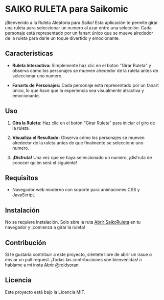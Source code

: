 # SAIKO RULETA para Saikomic

¡Bienvenido a la Ruleta Aleatoria para Saiko! Esta aplicación te permite girar una ruleta para seleccionar un numero al azar entre una selección. Cada personaje está representado por un fanart único que se mueve alrededor de la ruleta para darle un toque divertido y emocionante.

## Características

- **Ruleta Interactiva:** Simplemente haz clic en el botón "Girar Ruleta" y observa cómo los personajes se mueven alrededor de la ruleta antes de seleccionar uno numero.

- **Fanarts de Personajes:** Cada personaje está representado por un fanart único, lo que hace que la experiencia sea visualmente atractiva y emocionante.

## Uso

1. **Gira la Ruleta:** Haz clic en el botón "Girar Ruleta" para iniciar el giro de la ruleta.

2. **Visualiza el Resultado:** Observa cómo los personajes se mueven alrededor de la ruleta antes de que finalmente se seleccione uno numero.

3. **¡Disfruta!** Una vez que se haya seleccionado un numero, ¡disfruta de conocer quién será el siguiente!

<!-- 
## Capturas de Pantalla

![Ejemplo de Ruleta](screenshot.png) -->

## Requisitos

- Navegador web moderno con soporte para animaciones CSS y JavaScript.

## Instalación

No se requiere instalación. Solo abre la ruta [Abrir SaikoRuleta](https://edgaralvarez-rol.github.io/Saiko_Ruleta/) en tu navegador y ¡comienza a girar la ruleta!

## Contribución

Si te gustaría contribuir a este proyecto, siéntete libre de abrir un issue o enviar un pull request. ¡Todas las contribuciones son bienvenidas! o hablame a mi insta [Abrir @roldyoran](https://www.instagram.com/roldyoran)

## Licencia

Este proyecto está bajo la Licencia MIT.